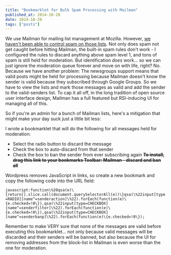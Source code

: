 ```yaml
---
title: "Bookmarklet for Bulk Spam Processing with Mailman"
published_at: 2014-10-20
date: 2014-10-20
tags: ["posts"]
---
```

We use Mailman for mailing list management at Mozilla. However, [we haven't been able to control spam on those lists](https://bugzilla.mozilla.org/show_bug.cgi?id=983758). Not only does spam not get caught before hitting Mailman, the built-in spam rules don't work - I configured the rules to discard anything above spam level 1, and tons of spam is still held for moderation. But identification *does* work... so we can just ignore the moderation queue forever and move on with life, right? No. Because we have another problem: The newsgroups support means that valid posts might be held for processing because Mailman doesn't know the sender is valid because they subscribed through Google Groups. So we have to view the lists and mark those messages as valid and add the sender to the valid-senders list. To cap it all off, in the long tradition of open source user interface design, Mailman has a full featured but RSI-inducing UI for managing all of this.

So if you're an admin for a bunch of Mailman lists, here's a mitigation that might make your day suck just a little bit less:

I wrote a bookmarklet that will do the following for all messages held for moderation:

*   Select the radio button to discard the message
*   Check the box to auto-discard from that sender
*   Check the box to ban the sender from ever subscribing again
<del>**To install, drag this link to your bookmarks Toolbar: <a>Mailman - discard and ban all</a>**</del>

Wordpress removes JavaScript in links, so create a new bookmark and copy the following code into the URL field:

`
javascript:function\%20qsa(e)\{return[].slice.call(document.querySelectorAll(e))\}qsa(\%22input[type=RADIO][name^=senderaction]\%22).forEach(function(e)\{e.checked=!0\}),qsa(\%22input[type=CHECKBOX][name^=senderfilter]\%22).forEach(function(e)\{e.checked=!0\}),qsa(\%22input[type=CHECKBOX][name^=senderbanp]\%22).forEach(function(e)\{e.checked=!0\});
`

Remember to make VERY sure that none of the messages are valid before executing this bookmarklet... not only because valid messages will be discarded and their senders will be banned, but also because the UI for removing addresses from the block-list in Mailman is even worse than the one for moderation.